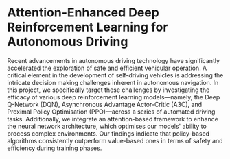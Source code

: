 # Attention-Enhanced Deep Reinforcement Learning for Autonomous Driving

Recent advancements in autonomous driving technology have significantly accelerated the exploration of safe and efficient vehicular operation. A critical element in the development of self-driving vehicles is addressing the intricate decision making challenges inherent in autonomous navigation. In this project, we specifically target these challenges by investigating the efficacy of various deep reinforcement learning models—namely, the Deep Q-Network (DQN), Asynchronous Advantage Actor-Critic (A3C), and Proximal Policy Optimisation (PPO)—across a series of automated driving tasks. Additionally, we integrate an attention-based framework to enhance the neural network architecture, which optimises our models' ability to process complex environments. Our findings indicate that policy-based algorithms consistently outperform value-based ones in terms of safety and efficiency during training phases.
